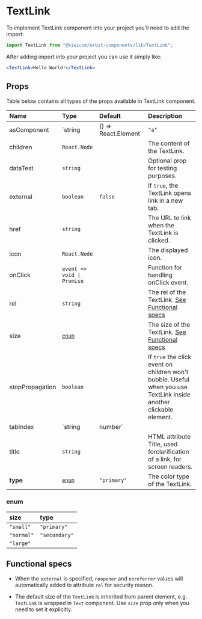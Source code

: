 # TextLink

To implement TextLink component into your project you'll need to add the import:

```jsx
import TextLink from "@kiwicom/orbit-components/lib/TextLink";
```

After adding import into your project you can use it simply like:

```jsx
<TextLink>Hello World!</TextLink>
```

## Props

Table below contains all types of the props available in TextLink component.

| Name            | Type                           | Default     | Description                                                                                                        |
| :-------------- | :----------------------------- | :---------- | :----------------------------------------------------------------------------------------------------------------- |
| asComponent     | `string | () => React.Element` | `"a"`       | The component used for the root node. Either a string to use a DOM element or a component.                         |
| children        | `React.Node`                   |             | The content of the TextLink.                                                                                       |
| dataTest        | `string`                       |             | Optional prop for testing purposes.                                                                                |
| external        | `boolean`                      | `false`     | If `true`, the TextLink opens link in a new tab.                                                                   |
| href            | `string`                       |             | The URL to link when the TextLink is clicked.                                                                      |
| icon            | `React.Node`                   |             | The displayed icon.                                                                                                |
| onClick         | `event => void \| Promise`     |             | Function for handling onClick event.                                                                               |
| rel             | `string`                       |             | The rel of the TextLink. [See Functional specs](#functional-specs)                                                 |
| size            | [`enum`](#enum)                |             | The size of the TextLink. [See Functional specs](#functional-specs)                                                |
| stopPropagation | `boolean`                      |             | If `true` the click event on children won't bubble. Useful when you use TextLink inside another clickable element. |
| tabIndex        | `string | number`              |             | Specifies the tab order of an element                                                                              |
| title           | `string`                       |             | HTML attribute Title, used forclarification of a link, for screen readers.                                         |
| **type**        | [`enum`](#enum)                | `"primary"` | The color type of the TextLink.                                                                                    |

### enum

| size       | type          |
| :--------- | :------------ |
| `"small"`  | `"primary"`   |
| `"normal"` | `"secondary"` |
| `"large"`  |

## Functional specs

- When the `external` is specified, `noopener` and `noreferrer` values will automatically added to attribute `rel` for security reason.

- The default size of the `TextLink` is inherited from parent element, e.g. `TextLink` is wrapped in `Text` component. Use `size` prop only when you need to set it explicitly.
